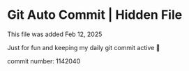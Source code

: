 # Git Auto Commit | Hidden File

This file was added Feb 12, 2025

Just for fun and keeping my daily git commit active 🤪

commit number: 1142040
